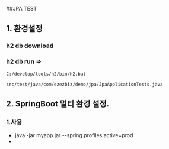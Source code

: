 ##JPA TEST

## 1. 환경설정
### h2 db download
### h2 db run => 
```
C:/develop/tools/h2/bin/h2.bat
```
```
src/test/java/com/ezezbiz/demo/jpa/JpaApplicationTests.java
```

## 2. SpringBoot 멀티 환경 설정.

### 1.사용
  - java -jar myapp.jar --spring.profiles.active=prod
  - 